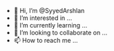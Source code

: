- 👋 Hi, I’m @SyyedArshlan
- 👀 I’m interested in ...
- 🌱 I’m currently learning ...
- 💞️ I’m looking to collaborate on ...
- 📫 How to reach me ...

<!---
SyyedArshlan/SyyedArshlan is a ✨ special ✨ repository because its `README.md` (this file) appears on your GitHub profile.
You can click the Preview link to take a look at your changes.
--->
